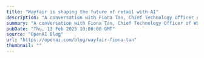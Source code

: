 ```yaml
---
title: "Wayfair is shaping the future of retail with AI"
description: "A conversation with Fiona Tan, Chief Technology Officer of Wayfair."
summary: "A conversation with Fiona Tan, Chief Technology Officer of Wayfair."
pubDate: "Thu, 13 Feb 2025 10:00:00 GMT"
source: "OpenAI Blog"
url: "https://openai.com/blog/wayfair-fiona-tan"
thumbnail: ""
---
```



